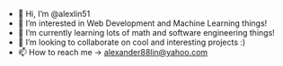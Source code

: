 - 👋 Hi, I’m @alexlin51
- 👀 I’m interested in Web Development and Machine Learning things!
- 🌱 I’m currently learning lots of math and software engineering things!
- 💞️ I’m looking to collaborate on cool and interesting projects :)
- 📫 How to reach me -> alexander88lin@yahoo.com

<!---
alexlin51/alexlin51 is a ✨ special ✨ repository because its `README.md` (this file) appears on your GitHub profile.
You can click the Preview link to take a look at your changes.
--->
